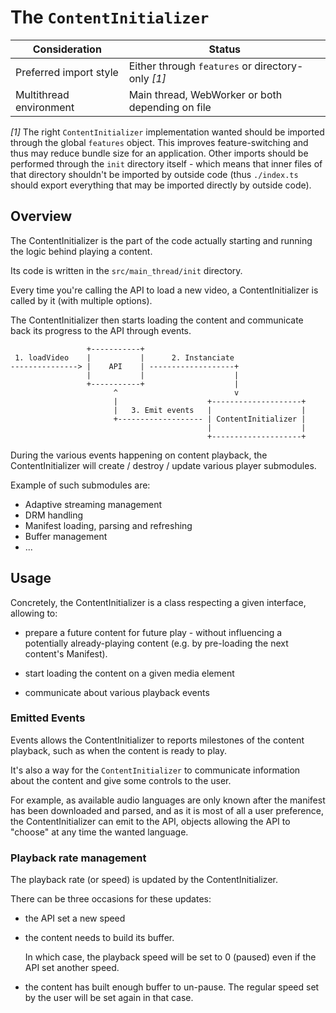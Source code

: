 # The `ContentInitializer`

| Consideration           | Status                                            |
| ----------------------- | ------------------------------------------------- |
| Preferred import style  | Either through `features` or directory-only _[1]_ |
| Multithread environment | Main thread, WebWorker or both depending on file  |

_[1]_ The right `ContentInitializer` implementation wanted should be imported through the
global `features` object. This improves feature-switching and thus may reduce bundle size
for an application. Other imports should be performed through the `init` directory
itself - which means that inner files of that directory shouldn't be imported by outside
code (thus `./index.ts` should export everything that may be imported directly by outside
code).

## Overview

The ContentInitializer is the part of the code actually starting and running the logic
behind playing a content.

Its code is written in the `src/main_thread/init` directory.

Every time you're calling the API to load a new video, a ContentInitializer is called by
it (with multiple options).

The ContentInitializer then starts loading the content and communicate back its progress
to the API through events.

```
                 +-----------+
 1. loadVideo    |           |      2. Instanciate
---------------> |    API    | -------------------+
                 |           |                    |
                 +-----------+                    |
                       ^                          v
                       |                    +--------------------+
                       |   3. Emit events   |                    |
                       +------------------- | ContentInitializer |
                                            |                    |
                                            +--------------------+
```

During the various events happening on content playback, the ContentInitializer will
create / destroy / update various player submodules.

Example of such submodules are:

- Adaptive streaming management
- DRM handling
- Manifest loading, parsing and refreshing
- Buffer management
- ...

## Usage

Concretely, the ContentInitializer is a class respecting a given interface, allowing to:

- prepare a future content for future play - without influencing a potentially
  already-playing content (e.g. by pre-loading the next content's Manifest).

- start loading the content on a given media element

- communicate about various playback events

### Emitted Events

Events allows the ContentInitializer to reports milestones of the content playback, such
as when the content is ready to play.

It's also a way for the `ContentInitializer` to communicate information about the content
and give some controls to the user.

For example, as available audio languages are only known after the manifest has been
downloaded and parsed, and as it is most of all a user preference, the ContentInitializer
can emit to the API, objects allowing the API to "choose" at any time the wanted language.

### Playback rate management

The playback rate (or speed) is updated by the ContentInitializer.

There can be three occasions for these updates:

- the API set a new speed

- the content needs to build its buffer.

  In which case, the playback speed will be set to 0 (paused) even if the API set another
  speed.

- the content has built enough buffer to un-pause. The regular speed set by the user will
  be set again in that case.
